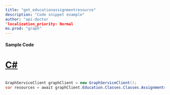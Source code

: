 ```yaml
---
title: "get_educationassignmentresource"
description: "Code snippet example" 
author: "api-doctor
"localization_priority: Normal
ms.prod: "graph"
--- 
```

#### Sample Code
# [C#](#tab/Csharp)

```C#

GraphServiceClient graphClient = new GraphServiceClient();
var resources = await graphClient.Education.Classes.Classes.Assignments.Assignments.Resources.Resources.Request().GetAsync();

```